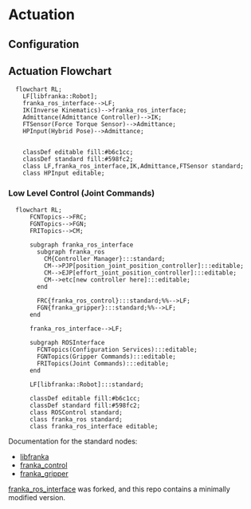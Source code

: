 # Actuation

## Configuration




## Actuation Flowchart
```mermaid
  flowchart RL;
    LF[libfranka::Robot];
    franka_ros_interface-->LF;
    IK(Inverse Kinematics)-->franka_ros_interface;
    Admittance(Admittance Controller)-->IK;
    FTSensor(Force Torque Sensor)-->Admittance;
    HPInput(Hybrid Pose)-->Admittance;
    
    
    classDef editable fill:#b6c1cc;
    classDef standard fill:#598fc2;
    class LF,franka_ros_interface,IK,Admittance,FTSensor standard;
    class HPInput editable;
```

### Low Level Control (Joint Commands)

```mermaid
  flowchart RL;
      FCNTopics-->FRC;
      FGNTopics-->FGN;
      FRITopics-->CM;
      
      subgraph franka_ros_interface
        subgraph franka_ros
          CM{Controller Manager}:::standard;
          CM-->PJP[position_joint_position_controller]:::editable;
          CM-->EJP[effort_joint_position_controller]:::editable;
          CM-->etc[new controller here]:::editable;
        end
        
        FRC{franka_ros_control}:::standard;%%-->LF;
        FGN{franka_gripper}:::standard;%%-->LF;
      end
      
      franka_ros_interface-->LF;
      
      subgraph ROSInterface
        FCNTopics(Configuration Services):::editable;
        FGNTopics(Gripper Commands):::editable;
        FRITopics(Joint Commands):::editable;
      end
      
      LF[libfranka::Robot]:::standard;
      
      classDef editable fill:#b6c1cc;
      classDef standard fill:#598fc2;
      class ROSControl standard;
      class franka_ros standard;
      class franka_ros_interface editable;
```
Documentation for the standard nodes:
* [libfranka](https://frankaemika.github.io/docs/libfranka.html)
* [franka_control](https://frankaemika.github.io/docs/franka_ros.html#franka-control)
* [franka_gripper](https://frankaemika.github.io/docs/franka_ros.html#franka-gripper)

[franka_ros_interface](https://github.com/justagist/franka_ros_interface) was forked, and this repo contains a minimally modified version.
